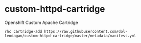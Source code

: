 # custom-httpd-cartridge
Openshift Custom Apache Cartridge

````
rhc cartridge-add https://raw.githubusercontent.com/dol-leodagan/custom-httpd-cartridge/master/metadata/manifest.yml
````
